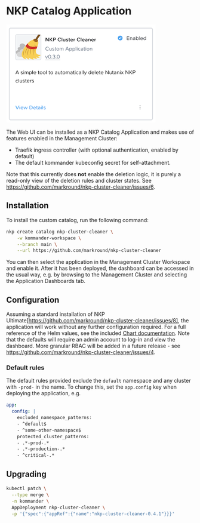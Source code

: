 # NKP Catalog Application
![](catalog.png)

The Web UI can be installed as a NKP Catalog Application and makes use of features enabled in the Management Cluster:

- Traefik ingress controller (with optional authentication, enabled by default)
- The default kommander kubeconfig secret for self-attachment. 

Note that this currently does **not** enable the deletion logic, it is purely a read-only view of the deletion rules and cluster states. See https://github.com/markround/nkp-cluster-cleaner/issues/6.

## Installation

To install the custom catalog, run the following command:

```bash
nkp create catalog nkp-cluster-cleaner \
    -w kommander-workspace \
    --branch main \
    --url https://github.com/markround/nkp-cluster-cleaner
```

You can then select the application in the Management Cluster Workspace and enable it. After it has been deployed, the dashboard can be accessed in the usual way, e.g. by browsing to the Management Cluster and selecting the Application Dashboards tab.

## Configuration

Assuming a standard installation of NKP Ultimate[https://github.com/markround/nkp-cluster-cleaner/issues/8], the application will work without any further configuration required. For a full reference of the Helm values, see the included [Chart documentation](/charts/nkp-cluster-cleaner/README.md). Note that the defaults will require an admin account to log-in and view the dashboard. More granular RBAC will be added in a future release - see https://github.com/markround/nkp-cluster-cleaner/issues/4.

### Default rules

The default rules provided exclude the `default` namespace and any cluster with `-prod-` in the name. To change this, set the `app.config` key when deploying the application, e.g.

```yaml
app:
  config: |
    excluded_namespace_patterns:
    - ^default$
    - ^some-other-namespace$ 
    protected_cluster_patterns:
    - .*-prod-.*
    - .*-production-.*
    - ^critical-.*
```

## Upgrading

```bash
kubectl patch \
  --type merge \
  -n kommander \
  AppDeployment nkp-cluster-cleaner \
  -p '{"spec":{"appRef":{"name":"nkp-cluster-cleaner-0.4.1"}}}'
```